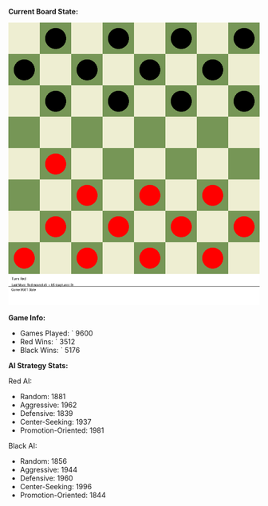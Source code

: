 
**Current Board State:**  
<!-- START_GIF -->
![Checkers Game](./checkers_game.gif)
<!-- END_GIF -->

**Game Info:**  
- Games Played: `<!-- GAMES_PLAYED --> 9600
- Red Wins: `<!-- RED_WINS --> 3512
- Black Wins: `<!-- BLACK_WINS --> 5176

<!-- AI_STATS -->
**AI Strategy Stats:**

Red AI:
- Random: 1881
- Aggressive: 1962
- Defensive: 1839
- Center-Seeking: 1937
- Promotion-Oriented: 1981

Black AI:
- Random: 1856
- Aggressive: 1944
- Defensive: 1960
- Center-Seeking: 1996
- Promotion-Oriented: 1844
